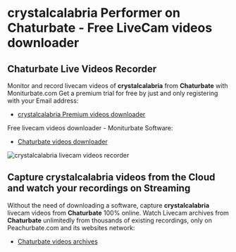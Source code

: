 # crystalcalabria Performer on Chaturbate - Free LiveCam videos downloader

## Chaturbate Live Videos Recorder

Monitor and record livecam videos of **crystalcalabria** from **Chaturbate** with Moniturbate.com
Get a premium trial for free by just and only registering with your Email address:
* [crystalcalabria Premium videos downloader](https://moniturbate.com/request-demo-licence-key.html)

Free livecam videos downloader - Moniturbate Software:
* [Chaturbate videos downloader](https://moniturbate.com/moniturbate-download-software.html)

![crystalcalabria livecam videos recorder](https://peachurnet.com/templates/moniturbate-software.png)


## Capture crystalcalabria videos from the Cloud and watch your recordings on Streaming

Without the need of downloading a software, capture **crystalcalabria** livecam videos from **Chaturbate** 100% online.
Watch Livecam archives from **Chaturbate** unlimitedly from thousands of existing recordings, only on Peachurbate.com and its websites network:
* [Chaturbate videos archives](https://peachurnet.com/)